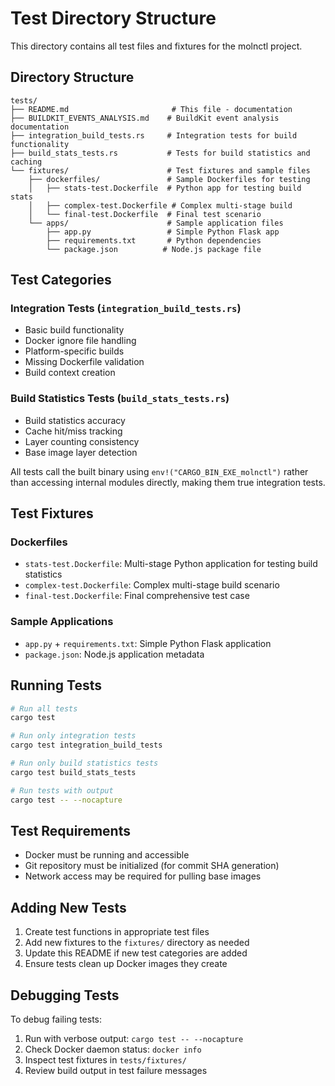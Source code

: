# Test Directory Structure

This directory contains all test files and fixtures for the molnctl project.

## Directory Structure

```
tests/
├── README.md                       # This file - documentation
├── BUILDKIT_EVENTS_ANALYSIS.md    # BuildKit event analysis documentation
├── integration_build_tests.rs     # Integration tests for build functionality
├── build_stats_tests.rs           # Tests for build statistics and caching
└── fixtures/                      # Test fixtures and sample files
    ├── dockerfiles/               # Sample Dockerfiles for testing
    │   ├── stats-test.Dockerfile  # Python app for testing build stats
    │   ├── complex-test.Dockerfile # Complex multi-stage build
    │   └── final-test.Dockerfile  # Final test scenario
    └── apps/                      # Sample application files
        ├── app.py                 # Simple Python Flask app
        ├── requirements.txt       # Python dependencies
        └── package.json          # Node.js package file
```

## Test Categories

### Integration Tests (`integration_build_tests.rs`)
- Basic build functionality
- Docker ignore file handling
- Platform-specific builds
- Missing Dockerfile validation
- Build context creation

### Build Statistics Tests (`build_stats_tests.rs`)
- Build statistics accuracy
- Cache hit/miss tracking
- Layer counting consistency
- Base image layer detection

All tests call the built binary using `env!("CARGO_BIN_EXE_molnctl")` rather than accessing internal modules directly, making them true integration tests.

## Test Fixtures

### Dockerfiles
- `stats-test.Dockerfile`: Multi-stage Python application for testing build statistics
- `complex-test.Dockerfile`: Complex multi-stage build scenario
- `final-test.Dockerfile`: Final comprehensive test case

### Sample Applications
- `app.py` + `requirements.txt`: Simple Python Flask application
- `package.json`: Node.js application metadata

## Running Tests

```bash
# Run all tests
cargo test

# Run only integration tests
cargo test integration_build_tests

# Run only build statistics tests
cargo test build_stats_tests

# Run tests with output
cargo test -- --nocapture
```

## Test Requirements

- Docker must be running and accessible
- Git repository must be initialized (for commit SHA generation)
- Network access may be required for pulling base images

## Adding New Tests

1. Create test functions in appropriate test files
2. Add new fixtures to the `fixtures/` directory as needed
3. Update this README if new test categories are added
4. Ensure tests clean up Docker images they create

## Debugging Tests

To debug failing tests:

1. Run with verbose output: `cargo test -- --nocapture`
2. Check Docker daemon status: `docker info`
3. Inspect test fixtures in `tests/fixtures/`
4. Review build output in test failure messages